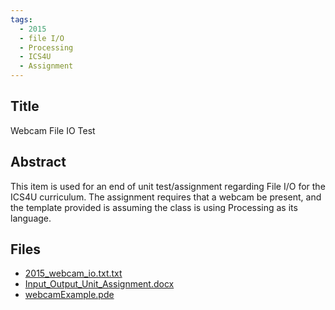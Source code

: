 ```yaml
---
tags:
  - 2015
  - file I/O
  - Processing
  - ICS4U
  - Assignment
---
```

    
## Title

 Webcam File IO Test

## Abstract

This item is used for an end of unit test/assignment regarding File I/O for the ICS4U curriculum.
The assignment requires that a webcam be present, and the template provided is assuming the class is using Processing as its language.

## Files

- [2015_webcam_io.txt.txt](resources/2015/Andrew_Seidel/2015_webcam_io.txt.txt)
- [Input_Output_Unit_Assignment.docx](resources/2015/Andrew_Seidel/Input_Output_Unit_Assignment.docx)
- [webcamExample.pde](resources/2015/Andrew_Seidel/webcamExample.pde)
